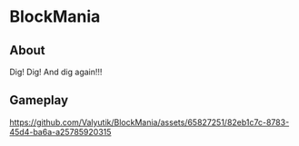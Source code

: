 # BlockMania 

## About
Dig! Dig! And dig again!!!

## Gameplay

https://github.com/Valyutik/BlockMania/assets/65827251/82eb1c7c-8783-45d4-ba6a-a25785920315
